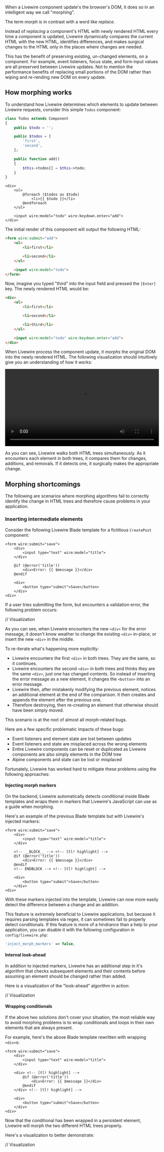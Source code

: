 
When a Livewire component update's the browser's DOM, it does so in an intelligent way we call "morphing".

The term _morph_ is in contrast with a word like _replace_.

Instead of _replacing_ a component's HTML with newly rendered HTML every time a component is updated, Livewire dynamically compares the current HTML with the new HTML, identifies differences, and makes surgical changes to the HTML only in the places where changes are needed.

This has the benefit of preserving existing, un-changed elements, on a component. For example, event listeners, focus state, and form input values are all preserved between Livewire updates. Not to mention the performance benefits of replacing small portions of the DOM rather than wiping and re-rending new DOM on every update.

## How morphing works

To understand how Livewire determines which elements to update between Livewire requests, consider this simple `Todos` component:

```php
class Todos extends Component
{
    public $todo = '';

    public $todos = [
        'first',
        'second',
    ];

    public function add()
    {
        $this->todos[] = $this->todo;
    }
}
```

```blade
<div>
    <ul>
        @foreach ($todos as $todo)
            <li>{{ $todo }}</li>
        @endforeach
    </ul>

    <input wire:model="todo" wire:keydown.enter="add">
</div>
```

The initial render of this component will output the following HTML:

```html
<form wire:submit="add">
    <ul>
        <li>first</li>

        <li>second</li>
    </ul>

    <input wire:model="todo">
</form>
```

Now, imagine you typed "third" into the input field and pressed the `[Enter]` key. The newly rendered HTML would be:

```html
<div>
    <ul>
        <li>first</li>

        <li>second</li>

        <li>third</li>
    </ul>

    <input wire:model="todo" wire:keydown.enter="add">
</div>
```

When Livewire process the component update, it _morphs_ the original DOM into the newly rendered HTML. The following visualization should intuitively give you an understanding of how it works:

<video width="100%" src="/visualizations/morph_basic.m4v" type="video/mp4" controls></video>

As you can see, Livewire walks both HTML trees simultaneously. As it encounters each element in both trees, it compares them for changes, additions, and removals. If it detects one, it surgically makes the appropriate change.

## Morphing shortcomings

The following are scenarios where morphing algorithms fail to correctly identify the change in HTML trees and therefore cause problems in your application.

### Inserting intermediate elements

Consider the following Livewire Blade template for a fictitious `CreatePost` component:

```blade
<form wire:submit="save">
    <div>
        <input type="text" wire:model="title">
    </div>

    @if (@error('title'))
        <div>Error: {{ $message }}</div>
    @endif

    <div>
        <button type="submit">Save</button>
    </div>
<div>
```

If a user tries submitting the form, but encounters a validation error, the following problem occurs:

// Visualization

As you can see, when Livewire encounters the new `<div>` for the error message, it doesn't know weather to change the existing `<div>` in-place, or insert the new `<div>` in the middle.

To re-iterate what's happening more explicitly:

* Livewire encounters the first `<div>` in both trees. They are the same, so it continues.
* Livewire encounters the second `<div>` in both trees and thinks they are the same `<div>`, just one has changed contents. So instead of inserting the error message as a new element, it changes the `<button>` into an error message.
* Livewire then, after mistakenly modifying the previous element, notices an additional element at the end of the comparison. It then creates and appends the element after the previous one.
* Therefore destroying, then re-creating an element that otherwise should have been simply moved.

This scenario is at the root of almost all morph-related bugs.

Here are a few specific problematic impacts of these bugs:
* Event listeners and element state are lost between updates
* Event listeners and state are misplaced across the wrong elements
* Entire Livewire components can be reset or duplicated as Livewire components are also simply elements in the DOM tree
* Alpine components and state can be lost or misplaced

Fortunately, Livewire has worked hard to mitigate these problems using the following approaches:

#### Injecting morph markers

On the backend, Livewire automatically detects conditional inside Blade templates and wraps them in markers that Livewire's JavaScript can use as a guide when morphing.

Here's an example of the previous Blade template but with Livewire's injected markers:

```blade
<form wire:submit="save">
    <div>
        <input type="text" wire:model="title">
    </div>

    <!-- __BLOCK__ --> <!-- [tl! highlight] -->
    @if (@error('title'))
        <div>Error: {{ $message }}</div>
    @endif
    <!-- ENDBLOCK --> <!-- [tl! highlight] -->

    <div>
        <button type="submit">Save</button>
    </div>
<div>
```

With these markers injected into the template, Livewire can now more easily detect the difference between a change and an addition.

This feature is extremely beneficial to Livewire applications, but because it requires parsing templates via regex, it can sometimes fail to properly detect conditionals. If this feature is more of a hindrance than a help to your application, you can disable it with the following configuration in `config/livewire.php`:

```php
'inject_morph_markers' => false,
```

#### Internal look-ahead

In addition to injected markers, Livewire has an additional step in it's algorithm that checks subsequent elements and their contents before assuming an element should be changed rather than added.

Here is a visualization of the "look-ahead" algorithm in action:

// Visualization

#### Wrapping conditionals

If the above two solutions don't cover your situation, the most reliable way to avoid morphing problems is to wrap conditionals and loops in their own elements that are always present.

For example, here's the above Blade template rewritten with wrapping `<div>`s:

```blade
<form wire:submit="save">
    <div>
        <input type="text" wire:model="title">
    </div>

    <div> <!-- [tl! highlight] -->
        @if (@error('title'))
            <div>Error: {{ $message }}</div>
        @endif
    </div> <!-- [tl! highlight] -->

    <div>
        <button type="submit">Save</button>
    </div>
<div>
```

Now that the conditional has been wrapped in a persistent element, Livewire will morph the two different HTML trees properly.

Here's a visualization to better demonstrate:

// Visualization


